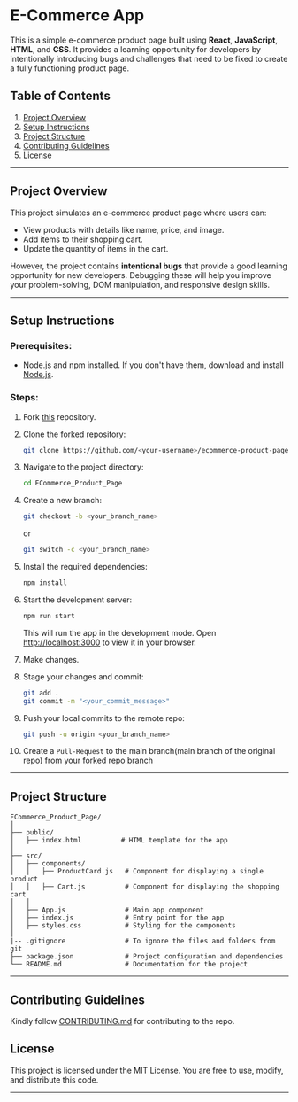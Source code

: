 # E-Commerce App


This is a simple e-commerce product page built using **React**, **JavaScript**, **HTML**, and **CSS**. It provides a learning opportunity for developers by intentionally introducing bugs and challenges that need to be fixed to create a fully functioning product page.

## Table of Contents
1. [Project Overview](#project-overview)
2. [Setup Instructions](#setup-instructions)
3. [Project Structure](#project-structure)
4. [Contributing Guidelines](#contributing-guidelines)
5. [License](#license)

---

## Project Overview

This project simulates an e-commerce product page where users can:
- View products with details like name, price, and image.
- Add items to their shopping cart.
- Update the quantity of items in the cart.
  
However, the project contains **intentional bugs** that provide a good learning opportunity for new developers. Debugging these will help you improve your problem-solving, DOM manipulation, and responsive design skills.

---

## Setup Instructions

### Prerequisites:
- Node.js and npm installed. If you don't have them, download and install [Node.js](https://nodejs.org/).

### Steps:
1. Fork [this](https://github.com/cn10xdev/ECommerce_Product_Page) repository.

2. Clone the forked repository:
    ```bash
    git clone https://github.com/<your-username>/ecommerce-product-page.git
    ```

3. Navigate to the project directory:
    ```bash
    cd ECommerce_Product_Page
    ```

4. Create a new branch:
    ```bash
    git checkout -b <your_branch_name>
    ```
    or
    ```bash
    git switch -c <your_branch_name>
    ```

5. Install the required dependencies:
    ```bash
    npm install
    ```

6. Start the development server:
    ```bash
    npm run start
    ```
    This will run the app in the development mode. Open [http://localhost:3000](http://localhost:3000) to view it in your browser.

7. Make changes.

9. Stage your changes and commit:
    ```bash
    git add .
    git commit -m "<your_commit_message>"
    ```

10. Push your local commits to the remote repo:
    ```bash
    git push -u origin <your_branch_name>
    ```

11. Create a `Pull-Request` to the main branch(main branch of the original repo) from your forked repo branch

---

## Project Structure

```plaintext
ECommerce_Product_Page/
│
├── public/
│   ├── index.html          # HTML template for the app
│
├── src/
│   ├── components/
│   │   ├── ProductCard.js   # Component for displaying a single product
│   │   ├── Cart.js          # Component for displaying the shopping cart
│   │
│   ├── App.js               # Main app component
│   ├── index.js             # Entry point for the app
│   ├── styles.css           # Styling for the components
│
|-- .gitignore               # To ignore the files and folders from git
├── package.json             # Project configuration and dependencies
└── README.md                # Documentation for the project

```
---

## Contributing Guidelines

Kindly follow [CONTRIBUTING.md](https://github.com/cn10xdev/ECommerce_Product_Page/blob/main/CONTRIBUTING.md) for contributing to the repo.

## License

This project is licensed under the MIT License. You are free to use, modify, and distribute this code.

---
